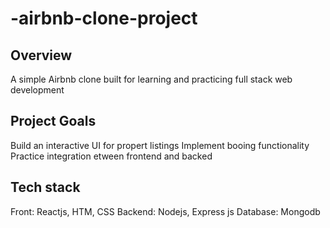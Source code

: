 # -airbnb-clone-project
## Overview 
A simple Airbnb clone built for learning and practicing full stack web development
## Project Goals
Build an interactive UI for propert listings
Implement booing functionality
Practice integration etween frontend and backed
## Tech stack
Front: Reactjs, HTM, CSS
Backend: Nodejs, Express js
Database: Mongodb
